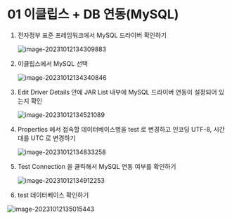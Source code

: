 # 01 이클립스 + DB 연동(MySQL)

1. 전자정부 표준 프레임워크에서 MySQL 드라이버 확인하기

   ![image-20231012134309883](C:\Users\piay8\AppData\Roaming\Typora\typora-user-images\image-20231012134309883.png)

2. 이클립스에서 MySQL 선택

   ![image-20231012134340846](C:\Users\piay8\AppData\Roaming\Typora\typora-user-images\image-20231012134340846.png)

3. Edit Driver Details 안에 JAR List 내부에 MySQL 드라이버 연동이 설정되어 있는지 확인

   ![image-20231012134521089](C:\Users\piay8\AppData\Roaming\Typora\typora-user-images\image-20231012134521089.png)



4. Properties 에서 접속할 데이터베이스명을 test 로 변경하고 인코딩 UTF-8, 시간대를 UTC 로 변경하기

   ![image-20231012134833258](C:\Users\piay8\AppData\Roaming\Typora\typora-user-images\image-20231012134833258.png)



5. Test Connection 을 클릭해서 MySQL 연동 여부를 확인하기

   ![image-20231012134912253](C:\Users\piay8\AppData\Roaming\Typora\typora-user-images\image-20231012134912253.png)

6. test 데이터베이스 확인하기

![image-20231012135015443](C:\Users\piay8\AppData\Roaming\Typora\typora-user-images\image-20231012135015443.png)